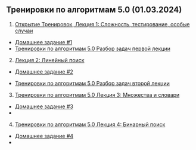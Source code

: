 ## Тренировки по алгоритмам 5.0 (01.03.2024)


1. [Открытие Тренировок, Лекция 1: Сложность, тестирование, особые случаи](https://tn-gvu.mckx.ru/c/uhYWAAAARU0AABw9/jjAoBA/oDmktvtrUh987PI-/?u=https%3A%2F%2Fyoutube.com%2Flive%2FSVkJ77_Fl1o%3Ffeature%3Dshare%26utm_source%3Dmindbox%26utm_medium%3Demail%26utm_campaign%3Dtraining5%26utm_content%3Ddigest)
- [Домашнее задание #1](https://tn-gvu.mckx.ru/c/uhYWAAAARU0AABw9/jzAoBA/yYTcR5b4Yz8iOIcs/?u=https%3A%2F%2Fcontest.yandex.ru%2Fcontest%2F59539%2Fenter%2F%3Futm_source%3Dmindbox%26utm_medium%3Demail%26utm_campaign%3Dtraining5%26utm_content%3Ddigest)
- [Тренировки по алгоритмам 5.0 Разбор задач первой лекции](https://www.youtube.com/watch?v=IesJVRj-Q40&ab_channel=Young%26%26Yandex)


2. [Лекция 2: Линейный поиск](https://tn-gvu.mckx.ru/c/eRsWAAAAJUUBALxP/-YoqBA/5NIS2JhaPWzknpn2/?u=https%3A%2F%2Fyoutube.com%2Flive%2F7P4yu7rQADI%3Ffeature%3Dshare%26utm_source%3Dmindbox%26utm_medium%3Demail%26utm_campaign%3Dtraining5%26utm_content%3Ddigest)
- [Домашнее задание #2](https://tn-gvu.mckx.ru/c/eRsWAAAAJUUBALxP/-ooqBA/p6z7kXG9YrtoXpXE/?u=https%3A%2F%2Fcontest.yandex.ru%2Fcontest%2F59540%3Futm_source%3Dmindbox%26utm_medium%3Demail%26utm_campaign%3Dtraining5%26utm_content%3Ddigest)

- [Тренировки по алгоритмам 5.0 Разбор задач второй лекции](https://www.youtube.com/watch?v=PyLX9vzrwqY&ab_channel=Young%26%26Yandex)


3. [Тренировки по алгоритмам 5.0 Лекция 3: Множества и словари](https://www.youtube.com/watch?v=jQOnYzW8ZOE&ab_channel=Young%26%26Yandex)
- [Домашнее задание #3](https://contest.yandex.ru/contest/59541/problems/)
- []()

4. [Тренировки по алгоритмам 5.0 Лекция 4: Бинарный поиск](https://www.youtube.com/watch?v=-B6xvDeGyPg&ab_channel=Young%26%26Yandex)

- [Домашнее задание #4]()
- []()

